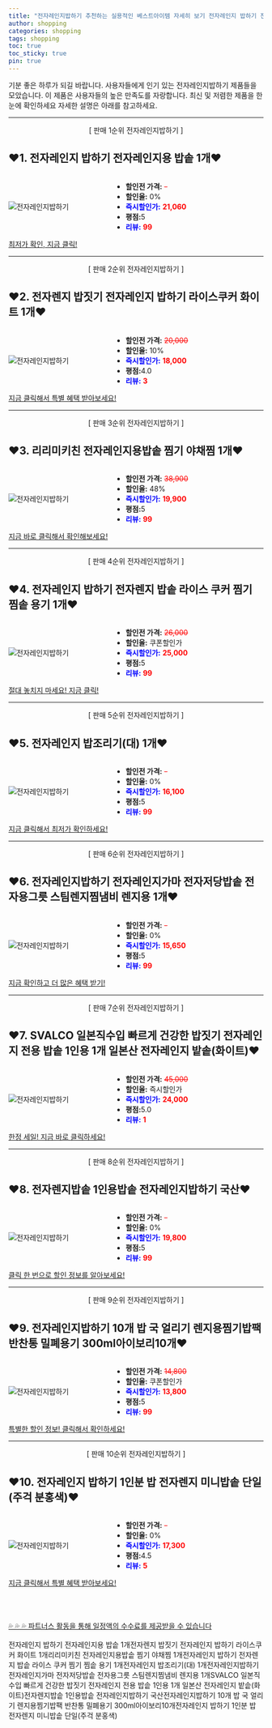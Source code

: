 ```yaml
---
title: "전자레인지밥하기 추천하는 실용적인 베스트아이템 자세히 보기 전자레인지 밥하기 전자레인지용 밥솥 1개"
author: shopping
categories: shopping
tags: shopping
toc: true
toc_sticky: true
pin: true
---
```

기분 좋은 하루가 되길 바랍니다. 사용자들에게 인기 있는 전자레인지밥하기 제품들을 모았습니다. 이 제품은 사용자들의 높은 만족도를 자랑합니다. 최신 및 저렴한 제품을 한눈에 확인하세요 자세한 설명은 아래를 참고하세요.

---
<p class="toplist" style="margin: 0 auto; display: block; width: fit-content;">[ 판매 1순위 전자레인지밥하기 ]</p>

<h2><strong>❤️1. 전자레인지 밥하기 전자레인지용 밥솥 1개❤️</strong></h2>

<div style="display: flex; align-items: center;">
    <div style="flex: 0.4;">
        <img src="https://thumbnail10.coupangcdn.com/thumbnails/remote/230x230ex/image/vendor_inventory/0d3f/7b8ca53559ae06ed42d61ecce16652bec795fff9b6ebb53d578e00b8426d.jpeg" alt="전자레인지밥하기" style="max-width: 100%;">
    </div>
    <div style="flex: 0.6; margin-left: 10px;">
        <ul>
            <li><strong>할인전 가격:</strong> <del style="color: red;">-</del></li>
            <li><strong>할인율:</strong> 0%</li>
            <li><span style='color:blue'><strong>즉시할인가:</strong></span> <span style='color:red'><strong>21,060</strong></span></li>
            <li><strong>평점:</strong>5</li>
            <li><span style='color:blue'><strong>리뷰:</strong></span> <span style='color:red'><strong>99</strong></span></li>
        </ul>
    </div>
</div>
<div class="center">
    <a href="https://selin100587001.github.io?lptag=AF9450613&subid=githubio&pageKey=7456024725&traceid=V0-153&itemId=19422576909&vendorItemId=86534010020" class="myButton">
        최저가 확인, 지금 클릭!
    </a>
</div>


---
<p class="toplist" style="margin: 0 auto; display: block; width: fit-content;">[ 판매 2순위 전자레인지밥하기 ]</p>

<h2><strong>❤️2. 전자렌지 밥짓기 전자레인지 밥하기 라이스쿠커 화이트 1개❤️</strong></h2>

<div style="display: flex; align-items: center;">
    <div style="flex: 0.4;">
        <img src="https://thumbnail6.coupangcdn.com/thumbnails/remote/230x230ex/image/vendor_inventory/928e/cb7d4c82697135385993013f871e2d75dde04ab4cff2d2c9bdb6241ad426.jpg" alt="전자레인지밥하기" style="max-width: 100%;">
    </div>
    <div style="flex: 0.6; margin-left: 10px;">
        <ul>
            <li><strong>할인전 가격:</strong> <del style="color: red;">20,000</del></li>
            <li><strong>할인율:</strong> 10%</li>
            <li><span style='color:blue'><strong>즉시할인가:</strong></span> <span style='color:red'><strong>18,000</strong></span></li>
            <li><strong>평점:</strong>4.0</li>
            <li><span style='color:blue'><strong>리뷰:</strong></span> <span style='color:red'><strong>3</strong></span></li>
        </ul>
    </div>
</div>
<div class="center">
    <a href="https://selin100587001.github.io?lptag=AF9450613&subid=githubio&pageKey=2019778980&traceid=V0-153&itemId=3435956328&vendorItemId=71422450804" class="myButton">
        지금 클릭해서 특별 혜택 받아보세요!
    </a>
</div>


---
<p class="toplist" style="margin: 0 auto; display: block; width: fit-content;">[ 판매 3순위 전자레인지밥하기 ]</p>

<h2><strong>❤️3. 리리미키친 전자레인지용밥솥 찜기 야채찜 1개❤️</strong></h2>

<div style="display: flex; align-items: center;">
    <div style="flex: 0.4;">
        <img src="https://thumbnail8.coupangcdn.com/thumbnails/remote/230x230ex/image/vendor_inventory/fe0b/7dd1cc9892c24993678f78fa1fa5dc6d2f8193d63a8d202b858bb7374dfb.jpg" alt="전자레인지밥하기" style="max-width: 100%;">
    </div>
    <div style="flex: 0.6; margin-left: 10px;">
        <ul>
            <li><strong>할인전 가격:</strong> <del style="color: red;">38,900</del></li>
            <li><strong>할인율:</strong> 48%</li>
            <li><span style='color:blue'><strong>즉시할인가:</strong></span> <span style='color:red'><strong>19,900</strong></span></li>
            <li><strong>평점:</strong>5</li>
            <li><span style='color:blue'><strong>리뷰:</strong></span> <span style='color:red'><strong>99</strong></span></li>
        </ul>
    </div>
</div>
<div class="center">
    <a href="https://selin100587001.github.io?lptag=AF9450613&subid=githubio&pageKey=8248282554&traceid=V0-153&itemId=23742693532&vendorItemId=90767283737" class="myButton">
        지금 바로 클릭해서 확인해보세요!
    </a>
</div>


---
<p class="toplist" style="margin: 0 auto; display: block; width: fit-content;">[ 판매 4순위 전자레인지밥하기 ]</p>

<h2><strong>❤️4. 전자레인지 밥하기 전자렌지 밥솥 라이스 쿠커 찜기 찜솥 용기 1개❤️</strong></h2>

<div style="display: flex; align-items: center;">
    <div style="flex: 0.4;">
        <img src="https://thumbnail10.coupangcdn.com/thumbnails/remote/230x230ex/image/vendor_inventory/a4ed/edf0529464198f11dfeae10e3828da7e416076dc98ea054f2ac3cc81490a.jpg" alt="전자레인지밥하기" style="max-width: 100%;">
    </div>
    <div style="flex: 0.6; margin-left: 10px;">
        <ul>
            <li><strong>할인전 가격:</strong> <del style="color: red;">26,000</del></li>
            <li><strong>할인율:</strong> 쿠폰할인가</li>
            <li><span style='color:blue'><strong>즉시할인가:</strong></span> <span style='color:red'><strong>25,000</strong></span></li>
            <li><strong>평점:</strong>5</li>
            <li><span style='color:blue'><strong>리뷰:</strong></span> <span style='color:red'><strong>99</strong></span></li>
        </ul>
    </div>
</div>
<div class="center">
    <a href="https://selin100587001.github.io?lptag=AF9450613&subid=githubio&pageKey=7475239765&traceid=V0-153&itemId=19513796006&vendorItemId=86622596704" class="myButton">
        절대 놓치지 마세요! 지금 클릭!
    </a>
</div>


---
<p class="toplist" style="margin: 0 auto; display: block; width: fit-content;">[ 판매 5순위 전자레인지밥하기 ]</p>

<h2><strong>❤️5. 전자레인지 밥조리기(대) 1개❤️</strong></h2>

<div style="display: flex; align-items: center;">
    <div style="flex: 0.4;">
        <img src="https://thumbnail7.coupangcdn.com/thumbnails/remote/230x230ex/image/vendor_inventory/685c/6211ab71b1b32fb06801c0458663aa98a72d8e683f85fd545da7e1baf1a4.jpg" alt="전자레인지밥하기" style="max-width: 100%;">
    </div>
    <div style="flex: 0.6; margin-left: 10px;">
        <ul>
            <li><strong>할인전 가격:</strong> <del style="color: red;">-</del></li>
            <li><strong>할인율:</strong> 0%</li>
            <li><span style='color:blue'><strong>즉시할인가:</strong></span> <span style='color:red'><strong>16,100</strong></span></li>
            <li><strong>평점:</strong>5</li>
            <li><span style='color:blue'><strong>리뷰:</strong></span> <span style='color:red'><strong>99</strong></span></li>
        </ul>
    </div>
</div>
<div class="center">
    <a href="https://selin100587001.github.io?lptag=AF9450613&subid=githubio&pageKey=8189021729&traceid=V0-153&itemId=23426788942&vendorItemId=90453759455" class="myButton">
        지금 클릭해서 최저가 확인하세요!
    </a>
</div>


---
<p class="toplist" style="margin: 0 auto; display: block; width: fit-content;">[ 판매 6순위 전자레인지밥하기 ]</p>

<h2><strong>❤️6. 전자레인지밥하기 전자레인지가마 전자저당밥솥 전자용그릇 스팀렌지찜냄비 렌지용 1개❤️</strong></h2>

<div style="display: flex; align-items: center;">
    <div style="flex: 0.4;">
        <img src="https://thumbnail10.coupangcdn.com/thumbnails/remote/230x230ex/image/vendor_inventory/5139/82f3b573e0e91c17cb071340b0ebc42477ed56535b11f52d72054af07bc0.jpeg" alt="전자레인지밥하기" style="max-width: 100%;">
    </div>
    <div style="flex: 0.6; margin-left: 10px;">
        <ul>
            <li><strong>할인전 가격:</strong> <del style="color: red;">-</del></li>
            <li><strong>할인율:</strong> 0%</li>
            <li><span style='color:blue'><strong>즉시할인가:</strong></span> <span style='color:red'><strong>15,650</strong></span></li>
            <li><strong>평점:</strong>5</li>
            <li><span style='color:blue'><strong>리뷰:</strong></span> <span style='color:red'><strong>99</strong></span></li>
        </ul>
    </div>
</div>
<div class="center">
    <a href="https://selin100587001.github.io?lptag=AF9450613&subid=githubio&pageKey=8068886371&traceid=V0-153&itemId=22702171875&vendorItemId=89737742502" class="myButton">
        지금 확인하고 더 많은 혜택 받기!
    </a>
</div>


---
<p class="toplist" style="margin: 0 auto; display: block; width: fit-content;">[ 판매 7순위 전자레인지밥하기 ]</p>

<h2><strong>❤️7. SVALCO 일본직수입 빠르게 건강한 밥짓기 전자레인지 전용 밥솥 1인용 1개 일본산 전자레인지 밭솥(화이트)❤️</strong></h2>

<div style="display: flex; align-items: center;">
    <div style="flex: 0.4;">
        <img src="https://thumbnail8.coupangcdn.com/thumbnails/remote/230x230ex/image/vendor_inventory/9b54/8a262b51ac7b5b9c83e373009e1b6d1435fe407c16e88c8049eb89413eb4.png" alt="전자레인지밥하기" style="max-width: 100%;">
    </div>
    <div style="flex: 0.6; margin-left: 10px;">
        <ul>
            <li><strong>할인전 가격:</strong> <del style="color: red;">45,000</del></li>
            <li><strong>할인율:</strong> 즉시할인가</li>
            <li><span style='color:blue'><strong>즉시할인가:</strong></span> <span style='color:red'><strong>24,000</strong></span></li>
            <li><strong>평점:</strong>5.0</li>
            <li><span style='color:blue'><strong>리뷰:</strong></span> <span style='color:red'><strong>1</strong></span></li>
        </ul>
    </div>
</div>
<div class="center">
    <a href="https://selin100587001.github.io?lptag=AF9450613&subid=githubio&pageKey=7700674178&traceid=V0-153&itemId=20617271258&vendorItemId=87691559532" class="myButton">
        한정 세일! 지금 바로 클릭하세요!
    </a>
</div>


---
<p class="toplist" style="margin: 0 auto; display: block; width: fit-content;">[ 판매 8순위 전자레인지밥하기 ]</p>

<h2><strong>❤️8. 전자렌지밥솥 1인용밥솥 전자레인지밥하기 국산❤️</strong></h2>

<div style="display: flex; align-items: center;">
    <div style="flex: 0.4;">
        <img src="https://thumbnail7.coupangcdn.com/thumbnails/remote/230x230ex/image/vendor_inventory/6c60/5d736d6434c829d4e2563747819d31d8e1848592eeaaca749fcf703c9ed8.jpg" alt="전자레인지밥하기" style="max-width: 100%;">
    </div>
    <div style="flex: 0.6; margin-left: 10px;">
        <ul>
            <li><strong>할인전 가격:</strong> <del style="color: red;">-</del></li>
            <li><strong>할인율:</strong> 0%</li>
            <li><span style='color:blue'><strong>즉시할인가:</strong></span> <span style='color:red'><strong>19,800</strong></span></li>
            <li><strong>평점:</strong>5</li>
            <li><span style='color:blue'><strong>리뷰:</strong></span> <span style='color:red'><strong>99</strong></span></li>
        </ul>
    </div>
</div>
<div class="center">
    <a href="https://selin100587001.github.io?lptag=AF9450613&subid=githubio&pageKey=6573322459&traceid=V0-153&itemId=14763398588&vendorItemId=82003638617" class="myButton">
        클릭 한 번으로 할인 정보를 알아보세요!
    </a>
</div>


---
<p class="toplist" style="margin: 0 auto; display: block; width: fit-content;">[ 판매 9순위 전자레인지밥하기 ]</p>

<h2><strong>❤️9. 전자레인지밥하기 10개 밥 국 얼리기 렌지용찜기밥팩 반찬통 밀폐용기 300ml아이보리10개❤️</strong></h2>

<div style="display: flex; align-items: center;">
    <div style="flex: 0.4;">
        <img src="https://thumbnail7.coupangcdn.com/thumbnails/remote/230x230ex/image/vendor_inventory/3904/a6cbda10325766b19c0ce77e752537b251163c9278befd79f361f7ba46b0.jpg" alt="전자레인지밥하기" style="max-width: 100%;">
    </div>
    <div style="flex: 0.6; margin-left: 10px;">
        <ul>
            <li><strong>할인전 가격:</strong> <del style="color: red;">14,800</del></li>
            <li><strong>할인율:</strong> 쿠폰할인가</li>
            <li><span style='color:blue'><strong>즉시할인가:</strong></span> <span style='color:red'><strong>13,800</strong></span></li>
            <li><strong>평점:</strong>5</li>
            <li><span style='color:blue'><strong>리뷰:</strong></span> <span style='color:red'><strong>99</strong></span></li>
        </ul>
    </div>
</div>
<div class="center">
    <a href="https://selin100587001.github.io?lptag=AF9450613&subid=githubio&pageKey=7991460019&traceid=V0-153&itemId=22213990505&vendorItemId=89259994012" class="myButton">
        특별한 할인 정보! 클릭해서 확인하세요!
    </a>
</div>


---
<p class="toplist" style="margin: 0 auto; display: block; width: fit-content;">[ 판매 10순위 전자레인지밥하기 ]</p>

<h2><strong>❤️10. 전자레인지 밥하기 1인분 밥 전자렌지 미니밥솥 단일(주걱 분홍색)❤️</strong></h2>

<div style="display: flex; align-items: center;">
    <div style="flex: 0.4;">
        <img src="https://thumbnail6.coupangcdn.com/thumbnails/remote/230x230ex/image/vendor_inventory/fa8b/e6e033011eca46cfa4e6315519f8f3a313a2aef72d031d71baf54414aaf1.jpg" alt="전자레인지밥하기" style="max-width: 100%;">
    </div>
    <div style="flex: 0.6; margin-left: 10px;">
        <ul>
            <li><strong>할인전 가격:</strong> <del style="color: red;">-</del></li>
            <li><strong>할인율:</strong> 0%</li>
            <li><span style='color:blue'><strong>즉시할인가:</strong></span> <span style='color:red'><strong>17,300</strong></span></li>
            <li><strong>평점:</strong>4.5</li>
            <li><span style='color:blue'><strong>리뷰:</strong></span> <span style='color:red'><strong>5</strong></span></li>
        </ul>
    </div>
</div>
<div class="center">
    <a href="https://selin100587001.github.io?lptag=AF9450613&subid=githubio&pageKey=6651586305&traceid=V0-153&itemId=15242651141&vendorItemId=82463425657" class="myButton">
        지금 클릭해서 특별 혜택 받아보세요!
    </a>
</div>

<br><br><br>[💦 💦 💦 파트너스 활동을 통해 일정액의 수수료를 제공받을 수 있습니다](https://link.coupang.com/a/bcpT2c)<br><br>전자레인지 밥하기 전자레인지용 밥솥 1개전자렌지 밥짓기 전자레인지 밥하기 라이스쿠커 화이트 1개리리미키친 전자레인지용밥솥 찜기 야채찜 1개전자레인지 밥하기 전자렌지 밥솥 라이스 쿠커 찜기 찜솥 용기 1개전자레인지 밥조리기(대) 1개전자레인지밥하기 전자레인지가마 전자저당밥솥 전자용그릇 스팀렌지찜냄비 렌지용 1개SVALCO 일본직수입 빠르게 건강한 밥짓기 전자레인지 전용 밥솥 1인용 1개 일본산 전자레인지 밭솥(화이트)전자렌지밥솥 1인용밥솥 전자레인지밥하기 국산전자레인지밥하기 10개 밥 국 얼리기 렌지용찜기밥팩 반찬통 밀폐용기 300ml아이보리10개전자레인지 밥하기 1인분 밥 전자렌지 미니밥솥 단일(주걱 분홍색)